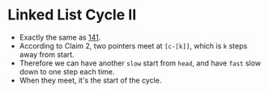 # Linked List Cycle II

* Exactly the same as [141](https://leetcode.com/problems/linked-list-cycle/).
* According to Claim 2, two pointers meet at `[c-[k]]`, which is `k` steps away from start.
* Therefore we can have another `slow` start from `head`,
  and have `fast` slow down to one step each time.
* When they meet, it's the start of the cycle.
